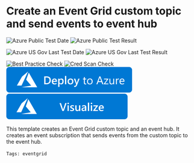 # Create an Event Grid custom topic and send events to event hub

![Azure Public Test Date](https://azurequickstartsservice.blob.core.windows.net/badges/101-event-grid-event-hubs-handler/PublicLastTestDate.svg)
![Azure Public Test Result](https://azurequickstartsservice.blob.core.windows.net/badges/101-event-grid-event-hubs-handler/PublicDeployment.svg)

![Azure US Gov Last Test Date](https://azurequickstartsservice.blob.core.windows.net/badges/101-event-grid-event-hubs-handler/FairfaxLastTestDate.svg)
![Azure US Gov Last Test Result](https://azurequickstartsservice.blob.core.windows.net/badges/101-event-grid-event-hubs-handler/FairfaxDeployment.svg)

![Best Practice Check](https://azurequickstartsservice.blob.core.windows.net/badges/101-event-grid-event-hubs-handler/BestPracticeResult.svg)
![Cred Scan Check](https://azurequickstartsservice.blob.core.windows.net/badges/101-event-grid-event-hubs-handler/CredScanResult.svg)
[![Deploy To Azure](https://raw.githubusercontent.com/Azure/azure-quickstart-templates/master/1-CONTRIBUTION-GUIDE/images/deploytoazure.svg?sanitize=true)]("https://portal.azure.com/#create/Microsoft.Template/uri/https%3A%2F%2Fraw.githubusercontent.com%2FAzure%2Fazure-quickstart-templates%2Fmaster%2F101-event-grid-event-hubs-handler%2Fazuredeploy.json")  [![Visualize](https://raw.githubusercontent.com/Azure/azure-quickstart-templates/master/1-CONTRIBUTION-GUIDE/images/visualizebutton.svg?sanitize=true)]("http://armviz.io/#/?load=https%3A%2F%2Fraw.githubusercontent.com%2FAzure%2Fazure-quickstart-templates%2Fmaster%2F101-event-grid-event-hubs-handler%2Fazuredeploy.json")

This template creates an Event Grid custom topic and an event hub. It creates an event subscription that sends events from the custom topic to the event hub.

`Tags: eventgrid`


